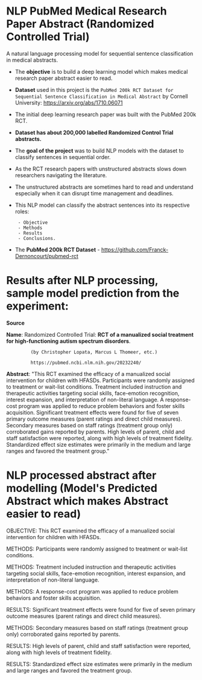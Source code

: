 # NLP PubMed Medical Research Paper Abstract (Randomized Controlled Trial)

A natural language processing model for sequential sentence classification in medical abstracts. 

- The **objective** is to build a deep learning model which makes medical research paper abstract easier to read.

- **Dataset** used in this project is the `PubMed 200k RCT Dataset for Sequential Sentence Classification in Medical Abstract` by Cornell University: https://arxiv.org/abs/1710.06071

- The initial deep learning research paper was built with the PubMed 200k RCT.

- **Dataset has about 200,000 labelled Randomized Control Trial abstracts.**

- The **goal of the project** was to build NLP models with the dataset to classify sentences in sequential order.
- As the RCT research papers with unstructured abstracts slows down researchers navigating the literature.
- The unstructured abstracts are sometimes hard to read and understand especially when it can disrupt time management and deadlines.
- This NLP model can classify the abstract sentences into its respective roles:
  
       - Objective
       - Methods 
       - Results
       - Conclusions.
       
       
- The **PubMed 200k RCT Dataset** - https://github.com/Franck-Dernoncourt/pubmed-rct



# Results after NLP processing, sample model prediction from the experiment:

   
**Source** 
      
   **Name**: Randomized Controlled Trial: **RCT of a manualized social treatment for high-functioning autism spectrum disorders**.
             
             (by Christopher Lopata, Marcus L Thomeer, etc.)
             
             https://pubmed.ncbi.nlm.nih.gov/20232240/
             
             


**Abstract**: "This RCT examined the efficacy of a manualized social intervention for children with HFASDs. Participants were randomly assigned to treatment or wait-list conditions. Treatment included instruction and therapeutic activities targeting social skills, face-emotion recognition, interest expansion, and interpretation of non-literal language. A response-cost program was applied to reduce problem behaviors and foster skills acquisition. Significant treatment effects were found for five of seven primary outcome measures (parent ratings and direct child measures). Secondary measures based on staff ratings (treatment group only) corroborated gains reported by parents. High levels of parent, child and staff satisfaction were reported, along with high levels of treatment fidelity. Standardized effect size estimates were primarily in the medium and large ranges and favored the treatment group."




# NLP processed abstract after modelling (Model's Predicted Abstract which makes Abstract easier to read)


OBJECTIVE: This RCT examined the efficacy of a manualized social intervention for children with HFASDs.

METHODS: Participants were randomly assigned to treatment or wait-list conditions.

METHODS: Treatment included instruction and therapeutic activities targeting social skills, face-emotion recognition, interest expansion, and interpretation of non-literal language.

METHODS: A response-cost program was applied to reduce problem behaviors and foster skills acquisition.

RESULTS: Significant treatment effects were found for five of seven primary outcome measures (parent ratings and direct child measures).

METHODS: Secondary measures based on staff ratings (treatment group only) corroborated gains reported by parents.

RESULTS: High levels of parent, child and staff satisfaction were reported, along with high levels of treatment fidelity.

RESULTS: Standardized effect size estimates were primarily in the medium and large ranges and favored the treatment group.
